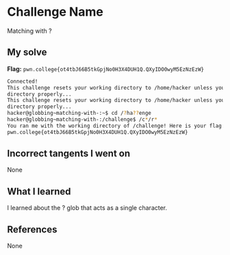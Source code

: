 # Challenge Name
Matching with ?

## My solve
**Flag:** `pwn.college{ot4tbJ66B5tkGpjNo0H3X4DUH1Q.QXyIDO0wyM5EzNzEzW}`


```bash
Connected!
This challenge resets your working directory to /home/hacker unless you change 
directory properly...
This challenge resets your working directory to /home/hacker unless you change 
directory properly...
hacker@globbing~matching-with-:~$ cd /?ha??enge
hacker@globbing~matching-with-:/challenge$ /c*/r*
You ran me with the working directory of /challenge! Here is your flag:
pwn.college{ot4tbJ66B5tkGpjNo0H3X4DUH1Q.QXyIDO0wyM5EzNzEzW}

```

## Incorrect tangents I went on
None

## What I learned
I learned about the ? glob that acts as a single character.

## References 
None
